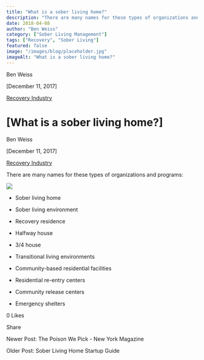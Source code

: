 ```yaml
---
title: "What is a sober living home?"
description: "There are many names for these types of organizations and programs from halfway house to sober living home to recovery residence."
date: 2018-04-08
author: "Ben Weiss"
category: ["Sober Living Management"]
tags: ["Recovery", "Sober Living"]
featured: false
image: "/images/blog/placeholder.jpg"
imageAlt: "What is a sober living home?"
---
```


Ben Weiss

[December 11, 2017]

[Recovery Industry](/sober-living-app-blog/category/Recovery+Industry)

#  [What is a sober living home?]

Ben Weiss

[December 11, 2017]

[Recovery Industry](/sober-living-app-blog/category/Recovery+Industry)

There are many names for these types of organizations and programs:

![](/images/blog/what-is-a-sober-living-home/image-asset.jpeg)

  * Sober living home

  * Sober living environment

  * Recovery residence

  * Halfway house

  * 3/4 house

  * Transitional living environments

  * Community-based residential facilities

  * Residential re-entry centers

  * Community release centers

  * Emergency shelters

0 Likes

Share

Newer Post: The Poison We Pick - New York Magazine

Older Post: Sober Living Home Startup Guide
